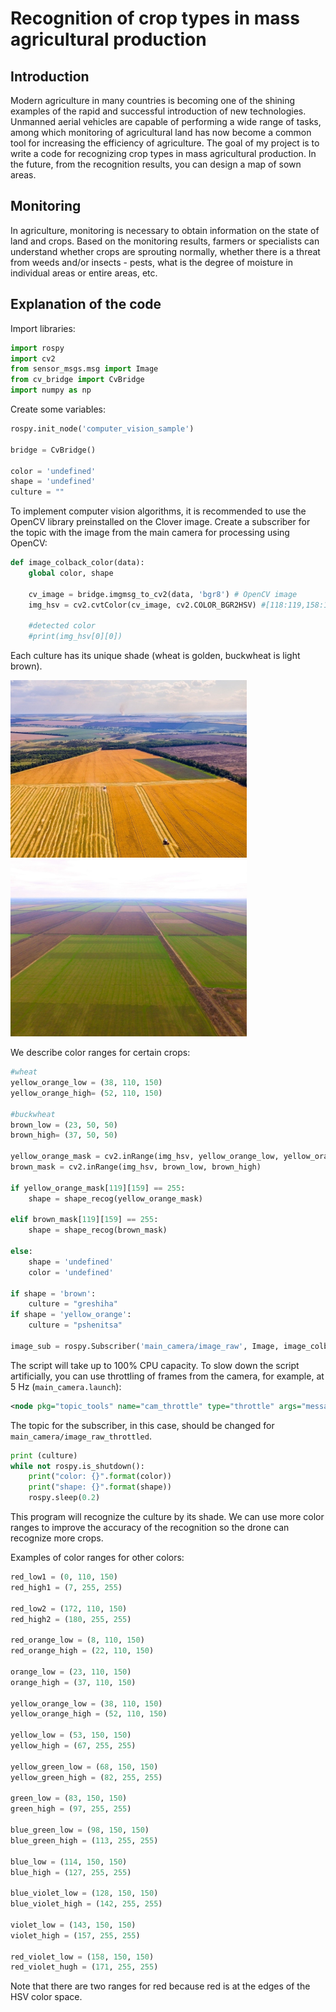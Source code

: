 # Recognition of crop types in mass agricultural production

## Introduction

Modern agriculture in many countries is becoming one of the shining examples of the rapid and successful introduction of new technologies. Unmanned aerial vehicles are capable of performing a wide range of tasks, among which monitoring of agricultural land has now become a common tool for increasing the efficiency of agriculture. The goal of my project is to write a code for recognizing crop types in mass agricultural production. In the future, from the recognition results, you can design a map of sown areas.

## Monitoring

In agriculture, monitoring is necessary to obtain information on the state of land and crops. Based on the monitoring results, farmers or specialists can understand whether crops are sprouting normally, whether there is a threat from weeds and/or insects - pests, what is the degree of moisture in individual areas or entire areas, etc.

## Explanation of the code

Import libraries:

```python
import rospy
import cv2
from sensor_msgs.msg import Image
from cv_bridge import CvBridge
import numpy as np
```

Create some variables:

```python
rospy.init_node('computer_vision_sample')

bridge = CvBridge()

color = 'undefined'
shape = 'undefined'
culture = ""
```

To implement computer vision algorithms, it is recommended to use the OpenCV library preinstalled on the Clover image.
Create a subscriber for the topic with the image from the main camera for processing using OpenCV:

```python
def image_colback_color(data):
    global color, shape

    cv_image = bridge.imgmsg_to_cv2(data, 'bgr8') # OpenCV image
    img_hsv = cv2.cvtColor(cv_image, cv2.COLOR_BGR2HSV) #[118:119,158:159] 

    #detected color
    #print(img_hsv[0][0])
```

Each culture has its unique shade (wheat is golden, buckwheat is light brown).

<img src="../assets/field.jpg" width="75%">
<img src="../assets/field2.jpg" width="75%">

We describe color ranges for certain crops:

```python
#wheat
yellow_orange_low = (38, 110, 150)
yellow_orange_high= (52, 110, 150)

#buckwheat
brown_low = (23, 50, 50)
brown_high= (37, 50, 50)

yellow_orange_mask = cv2.inRange(img_hsv, yellow_orange_low, yellow_orange_high)
brown_mask = cv2.inRange(img_hsv, brown_low, brown_high)

if yellow_orange_mask[119][159] == 255:
    shape = shape_recog(yellow_orange_mask)

elif brown_mask[119][159] == 255:
    shape = shape_recog(brown_mask)

else:
    shape = 'undefined'
    color = 'undefined'

if shape = 'brown':
    culture = "greshiha"
if shape = 'yellow_orange':
    culture = "pshenitsa"

image_sub = rospy.Subscriber('main_camera/image_raw', Image, image_colback_color) 
```

The script will take up to 100% CPU capacity. To slow down the script artificially, you can use throttling of frames from the camera, for example, at 5 Hz (`main_camera.launch`):

```xml
<node pkg="topic_tools" name="cam_throttle" type="throttle" args="messages main_camera/image_raw 5.0 main_camera/image_raw_throttled"/>
```

The topic for the subscriber, in this case, should be changed for `main_camera/image_raw_throttled`.

```python
print (culture)
while not rospy.is_shutdown():
    print("color: {}".format(color))
    print("shape: {}".format(shape))
    rospy.sleep(0.2)
```

This program will recognize the culture by its shade. We can use more color ranges to improve the accuracy of the recognition so the drone can recognize more crops.

Examples of color ranges for other colors:

```python
red_low1 = (0, 110, 150)
red_high1 = (7, 255, 255)

red_low2 = (172, 110, 150)
red_high2 = (180, 255, 255)

red_orange_low = (8, 110, 150)
red_orange_high = (22, 110, 150)

orange_low = (23, 110, 150)
orange_high = (37, 110, 150)

yellow_orange_low = (38, 110, 150)
yellow_orange_high = (52, 110, 150)

yellow_low = (53, 150, 150)
yellow_high = (67, 255, 255)

yellow_green_low = (68, 150, 150)
yellow_green_high = (82, 255, 255)

green_low = (83, 150, 150)
green_high = (97, 255, 255)

blue_green_low = (98, 150, 150)
blue_green_high = (113, 255, 255)

blue_low = (114, 150, 150)
blue_high = (127, 255, 255)

blue_violet_low = (128, 150, 150)
blue_violet_high = (142, 255, 255)

violet_low = (143, 150, 150)
violet_high = (157, 255, 255)

red_violet_low = (158, 150, 150)
red_violet_hugh = (171, 255, 255) 
```

Note that there are two ranges for red because red is at the edges of the HSV color space.
